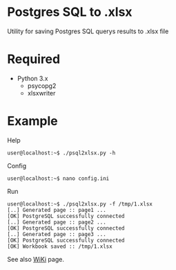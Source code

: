 Postgres SQL to .xlsx
======================

Utility for saving Postgres SQL querys results to .xlsx file 


Required
=======
* Python 3.x
  * psycopg2
  * xlsxwriter


Example
=======
Help
```console
user@localhost:~$ ./psql2xlsx.py -h
```
Config
```console
user@localhost:~$ nano config.ini
```
Run
```console
user@localhost:~$ ./psql2xlsx.py -f /tmp/1.xlsx
[..] Generated page :: page1 ...
[OK] PostgreSQL successfully connected
[..] Generated page :: page2 ...
[OK] PostgreSQL successfully connected
[..] Generated page :: page3 ...
[OK] PostgreSQL successfully connected
[OK] Workbook saved :: /tmp/1.xlsx

```

See also [WiKi](http://wiki.enchtex.info/handmade/postgres/psql2xlsx) page.
